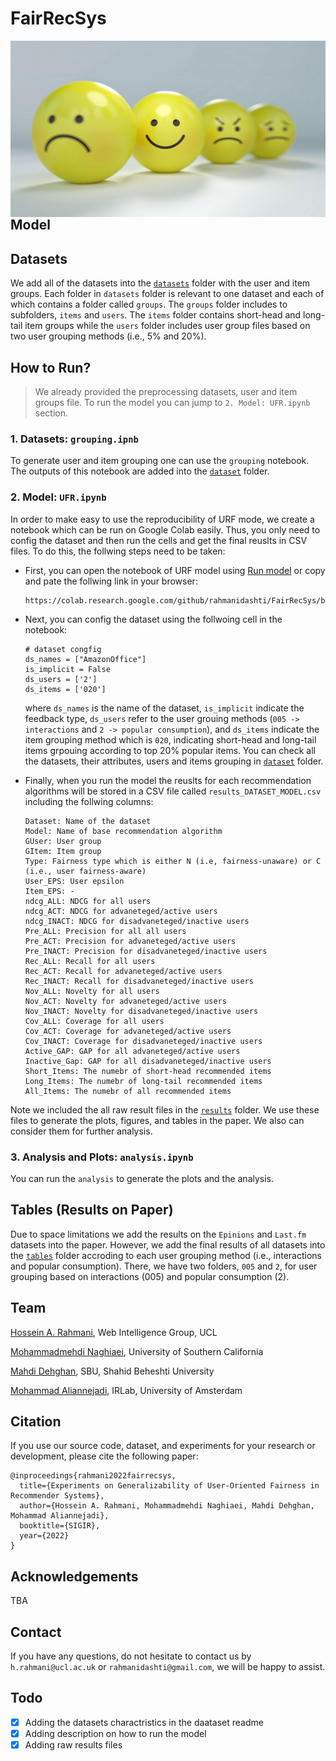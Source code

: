 # FairRecSys

<img src="./images/banner.jpeg" alt="Markdown Monster icon" style="float: left; margin-right: 10px;" />

## Model

## Datasets
We add all of the datasets into the <a href="./datasets">`datasets`</a> folder with the user and item groups. Each folder in `datasets` folder is relevant to one dataset and each of which contains a folder called `groups`. The `groups` folder includes to subfolders, `items` and `users`. The  `items` folder contains short-head and long-tail item groups while the  `users` folder includes user group files based on two user grouping methods (i.e., 5% and 20%).

## How to Run?

> We already provided the preprocessing datasets, user and item groups file. To run the model you can jump to `2. Model: UFR.ipynb` section.

### 1. Datasets: `grouping.ipnb`
To generate user and item grouping one can use the `grouping` notebook. The outputs of this notebook are added into the <a href="./datasets">`dataset`</a> folder.

### 2. Model: `UFR.ipynb`
In order to make easy to use the reproducibility of URF mode, we create a notebook which can be run on Google Colab easily. Thus, you only need to config the dataset and then run the cells and get the final reuslts in CSV files. To do this, the follwing steps need to be taken:

- First, you can open the notebook of URF model using <a href="https://colab.research.google.com/github/rahmanidashti/FairRecSys/blob/main/UFR.ipynb" target="_blank">Run model</a> or copy and pate the follwing link in your browser:

    ```
    https://colab.research.google.com/github/rahmanidashti/FairRecSys/blob/main/UFR.ipynb
    ```

- Next, you can config the dataset using the follwoing cell in the notebook:

    ```
    # dataset congfig
    ds_names = ["AmazonOffice"]
    is_implicit = False
    ds_users = ['2']
    ds_items = ['020']
    ```

    where `ds_names` is the name of the dataset, `is_implicit` indicate the feedback type, `ds_users` refer to the user grouing methods (`005 -> interactions` and `2 -> popular consumption`), and `ds_items` indicate the item grouping method which is `020`, indicating short-head and long-tail items grpouing according to top 20% popular items. You can check all the datasets, their attributes, users and items grouping in <a href="./datasets">`dataset`</a> folder.

- Finally, when you run the model the reuslts for each recommendation algorithms will be stored in a CSV file called `results_DATASET_MODEL.csv` including the follwing columns:

    ```
    Dataset: Name of the dataset
    Model: Name of base recommendation algorithm
    GUser: User group
    GItem: Item group
    Type: Fairness type which is either N (i.e, fairness-unaware) or C (i.e., user fairness-aware)
    User_EPS: User epsilon
    Item_EPS: -
    ndcg_ALL: NDCG for all users
    ndcg_ACT: NDCG for advaneteged/active users
    ndcg_INACT: NDCG for disadvaneteged/inactive users
    Pre_ALL: Precision for all all users
    Pre_ACT: Precision for advaneteged/active users
    Pre_INACT: Precision for disadvaneteged/inactive users
    Rec_ALL: Recall for all users
    Rec_ACT: Recall for advaneteged/active users
    Rec_INACT: Recall for disadvaneteged/inactive users
    Nov_ALL: Novelty for all users
    Nov_ACT: Novelty for advaneteged/active users
    Nov_INACT: Novelty for disadvaneteged/inactive users
    Cov_ALL: Coverage for all users
    Cov_ACT: Coverage for advaneteged/active users
    Cov_INACT: Coverage for disadvaneteged/inactive users
    Active_GAP: GAP for all advaneteged/active users
    Inactive_Gap: GAP for all disadvaneteged/inactive users
    Short_Items: The numebr of short-head recommended items
    Long_Items: The numebr of long-tail recommended items
    All_Items: The numebr of all recommended items
    ```
Note we included the all raw result files in the <a href="./results">`results`</a> folder. We use these files to generate the plots, figures, and tables in the paper. We also can consider them for further analysis.

### 3. Analysis and Plots: `analysis.ipynb`
You can run the `analysis` to generate the plots and the analysis.

## Tables (Results on Paper)
Due to space limitations we add the results on the `Epinions` and `Last.fm` datasets into the paper. However, we add the final results of all datasets into the <a href="./tables">`tables`</a> folder accroding to each user grouping method (i.e., interactions and popular consumption). There, we have two folders, `005` and `2`, for user grouping based on interactions (005) and popular consumption (2).

## Team
<a href="http://rahmanidashti.github.io/">Hossein A. Rahmani</a>, Web Intelligence Group, UCL

<a href="https://www.linkedin.com/in/ehsan-naghiaei/">Mohammadmehdi Naghiaei</a>, University of Southern California

<a href="http://dehghanm.github.io/">Mahdi Dehghan</a>, SBU, Shahid Beheshti University

<a href="http://aliannejadi.com/">Mohammad Aliannejadi</a>, IRLab, University of Amsterdam

## Citation
If you use our source code, dataset, and experiments for your research or development, please cite the following paper:

```
@inproceedings{rahmani2022fairrecsys,
  title={Experiments on Generalizability of User-Oriented Fairness in Recommender Systems},
  author={Hossein A. Rahmani, Mohammadmehdi Naghiaei, Mahdi Dehghan, Mohammad Aliannejadi},
  booktitle={SIGIR},
  year={2022}
}
```

## Acknowledgements
TBA

## Contact
If you have any questions, do not hesitate to contact us by `h.rahmani@ucl.ac.uk` or `rahmanidashti@gmail.com`, we will be happy to assist.

## Todo
- [X] Adding the datasets charactristics in the daataset readme
- [X] Adding description on how to run the model
- [X] Adding raw results files
